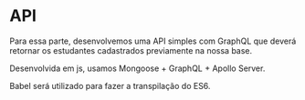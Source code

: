 # API

Para essa parte, desenvolvemos uma API simples com GraphQL que deverá retornar os estudantes cadastrados previamente na nossa base.

Desenvolvida em js, usamos Mongoose + GraphQL + Apollo Server.

Babel será utilizado para fazer a transpilação do ES6.
